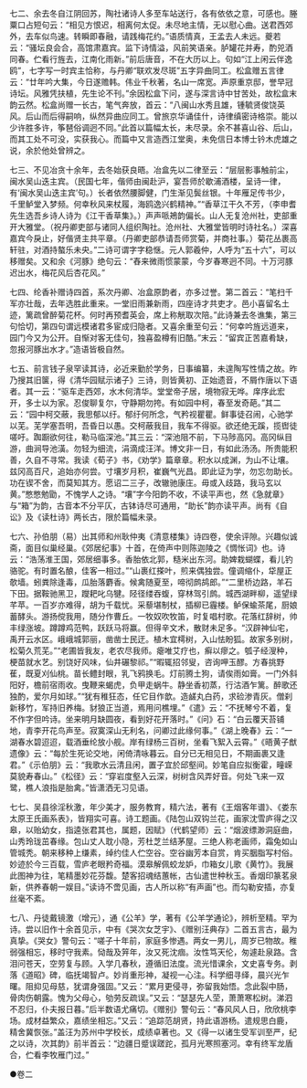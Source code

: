 <!-- { "loadSidebar": true } -->
七二、余去冬自江阴回苏，陶社诸诗人多至车站送行，各有依依之意，可感也。塍粟口占短句云：“相见方恨迟，相离何太促。未尽地主情，无以慰心曲。送君西郊外，去车似鸟速。转瞬即春融，请践梅花约。”语质情真，王孟去人未远。夔若云：“骚坛良会合，高馆肃嘉宾。监下诗情溢，风前笑语亲。胪罐花并寿，酌兕酒同春。伫看行旌去，江南化雨新。”前后唐音，不在大历以上。句如“江上闲云伴逸鸥”，七字写一时宾主恰称，与丹卿“联欢发尽斑”五字异曲同工。松盒赠五言律云：“廿年吟大集，今日遂赡韩。伟业千秋著，名山一席宽。声原重京邸，誉早冠诗坛。风雅凭扶植，先生论不刊。”余因松盒下问，遂与深言诗中甘苦处，故松盒末韵云然。松盒尚赠一长古，笔气奔放，首云：“八闽山水秀且雄，锺毓贤俊饶英风。后山而后得嗣响，纵然异曲应同工。曾旅京华诵佳什，诗律缜密诗格崇。能以少许胜多许，筝琶俗调迥不同。”此首以篇幅太长，未尽录。余不甚喜山谷、后山，而其工处不可没，实获我心。而篇中又言造西江堂奥，未免信日本博士钤木虎雄之说，余於他处曾辨之。

七三、不见冶贪十余年，去冬始获良晤。冶盒先以二律至云：“层层影事触前尘，闽水吴山迭主宾。（民国七年，偕师由闽赴沪，宴吾师於歇浦酒楼，呈诗一律，有‘闽水吴山迭主宾’句。）长者依然腰脚健，门生渐见鬓丝银。十年雁足传书少，千里鲈堂入梦频。何幸秋风来杖履，海鸥逸兴鹤精神。”“香草江干久不芳，（李申耆先生选吾乡诗人诗为《江干香草集》。）声声哌鴂韵偏长。山人无复沧州社，吏部重开大雅堂。（祝丹卿吏部与诸同人组织陶社。沧州社、大雅堂皆明时诗社名。）深喜嘉宾今戾止，好偕贤主共平章。（丹卿吏部恭请吾师赏菊，并商社事。）菊花丛裹高轩驻，对酒持螯乐未央。”二诗可谓字字稳惬。元人郭羲仲，人呼为“五十六”，可以移赠矣。又和余《河豚》绝句云：“舂来微雨惯蒙蒙，今岁春寒迥不同。十万河豚迟出水，梅花风后杏花风。”

七四、纶香补赠诗四首，系次丹卿、冶盒原韵者，亦多过誉。第二首云：“笔扫千军亦壮哉，去年选胜此重来。一堂旧雨兼新雨，四座诗才共吏才。邑小喜留名土迹，篱疏曾醉菊花杯。何时再预耆英会，席上称觥取次陪。”此诗兼去冬谯集，第三句恰切，第四句谓远模诸君多宦成归隐者。又喜余重至句云：“何幸吟旌远道来，园门今又为公开。自惭对客无佳句，独喜盈樽有旧酷。”末云：“留宾正苦嘉肴缺，忽报河豚出水才。”造语皆极自然。

七五、前言钱子泉罕读其诗，必近来勤於学务，日事编纂，未遑陶写性情之故。昨乃搜其旧箧，得《清华园赋示诸子》三诗，则皆黄初、正始遗音，不屑作唐以下语者。其一云：“驱车走西郊，水木何清华。堂堂帝子居，境物寂无哗。庠序此宏开，多士以为家。忍俊聊复尔，守静期勿挎。有如园中柯，春至发奇葩。”其二云：“园中柯交蔽，我思郁以纡。郁纡何所念，气矜视瞿瞿。鲜事徒召闹，心驰学以芜。芜学塞吾明，吾昏日以愚。交柯蔽我目，我车不得驱。欲还绝无蹊，揽辔徒嗟吁。踟蹰欲何往，勒马临深池。”其三云：“深池阻不前，下马陟高冈。高冈纵目游，曲涧导池潢。勿轻为细流，涓滴成汪洋。博文非一日，有如此汤汤。所贵能积善，久自不寻常。我读《荀子》书，《劝学》篇章章。积水以成渊，为山不让壤。兹冈高百尺，追始亦何尝。寸壤岁月积，崔巍气光昌。即此证为学，勿忘勿助长。功在锲不舍，而莫知其方。愿诏二三子，改辙驰康庄。毋或入歧路，我马玄以黄。”憋憋勉勖，不愧学人之诗。“壤”字今阳韵不收，不读平声也，然《急就章》与“箱”为韵，古音本不分平仄，古钵诗尽可通用，“助长”韵亦读平声。尚有《自讼》及《读杜诗》两长古，限於篇幅未录。

七六、孙伯朋（易）出其师和州耿仲夷《清意楼集》诗四卷，使余评隙。兴趣似诚斋，面目似巢经巢。《郊居纪事》十首，在倚声中则陈迦陵之《惆怅词》也。诗云：“浩荡淮王国，郊居细事多。香胎依北郭，糙米出东河。助婢栽蝴蝶，看儿钓骆驼。有时置名酿，佳客一相过。”“山裹红搽叶，煎来偶独尝。僮调缩仆，牮屋正欹墙。蚓粪除逢毒，瓜胎落麝香。候禽随夏至，啼彻鹧鸪郎。”“二里桥边路，羊石下田。据鞍驰黑卫，躞耙叱乌犍。陉径缕吞蝮，穿林驾引鹧。城西湖畔柳，遥望绿芊苹。一百岁亦难得，胡为千载忧。采藜堪制杖，插柳已霾楼。鲈保蝓茶尾，厨娘蓄酵头。游扬傥我用，随分作曹丘。一牧奴吹牧笛，时复唱村歌。花落红辞树，帅丰绿涨坡。蹲蹲鸡范鸭，跃跃马将赢。但得辛文术，散财未足多。“汉辟神仙宅，禹开云水区。峨峨城郭丽，凿凿士民迂。植木宜樗树，入山怯盼狐。故家多别树，松菊久荒芜。”“老圃皆我友，老农尽我师。瘪唯艾疗也，癣以瘳之。瓠子经溲种，梗苗就水艺。别饶好风味，仙井碾黎祁。”“暇辄招邻叟，咨询呷玉醪。方春挑野萑，既夏刈仙桃。苗长鳢封眼，乳飞鸦换毛。灯前腾土狗，请俟雨如膏。一门外斜阳好，檐前宿雨收。曳鞭来蝎虎，负甲走蜗牛。静坐香初蒸，行沽酒乍篱。醉歌还独酌，爱尔月如球。”“犹有稚狂态，任它目作歆。造鹾丸白药，求硷渗青灰。僧刹新移竹，军持旧养梅。豺狼正当道，焉用问樵埋。”《遣》云：“不抚琴兮不着，复不作字但吟诗。坐来明月缺圆夜，看到好花开落时。”《问》石：“白云覆天苔铺地，青李开花鸟声至。寂寞深山无利名，问卿过此缘何事。”《湖上晚春》云：“一湖春水碧迢迢，载酒垂纶放小舰。岸有绿杨三百树，坐看飞絮入云霄。”《晤黄子猷遗像》云：“每於生死论交地，闲倚清咏暮云。自分已无相见日，不期画裹又逢君。”《示伯朋》云：“我歌水云清且闲，置子宜於邱壑间。妙笔自应拟衡霍，疃嵘莫貌寿春山。”《松径》云：“穿岩度壑入云深，树树含风弄好音。何处飞来一双鹭，樵人浪指是胎禽。”皆潇洒无习见语。

七七、吴县徐淫秋激，年少美才，服务教育，精六法，著有《王烟客年谱》、《娄东太原王氏画系表》，皆翔实可喜。诗工题画。《陆包山双钩兰花，画家沈雪庐得之汉皋，以贻幼女，指逵张君其也，属题，因赋》（代鹤望师）云：“烟波缥渺洞庭曲，山秀玲珑茁春缘。包山丈人耽小隐，芳杜芝兰结茅屋。三绝人称老画师，霜兔如山管城秃。朝来移种上缣素，绰约佳人伫空谷。空谷幽芳本自赏，肯买胭脂写村俗。妙迹於今三百载，雪庐老眼矜奇福。漠皋解佩蛟龙妒，巾箱女儿歌《黄竹》。我展此图神为往，笔精墨妙花芬馥。楚客招魂结蕙帐，古仙遣世种秋玉。香烟印篆茗泉新，供养春朝一娱目。”读诗不啻见画，古人所以称“有声画”也。而勾勒安插，亦复丝毫不紊。

七八、丹徒戴镜激（增元），通《公羊》学，著有《公羊学通论》，辨析至精。罕为诗。尝以旧作十余首见示，中有《哭次女芝宇》、《赠别汪典存》二首五言古，最为真挚。《哭女》警句云：“嗟子十年前，家庭多惨遇。两女一男儿，周岁已物故。稚弱强相忘，移时守我素。恸哉及笄年，汝又死沈痼。汝性笃天伦，匆遽赴泉路。含泪问苍天，空劳复与顾。入学几春秋，遵循旧法度。流光惜课余，文史喜专务。剥落《道昭》碑，临抚竭智卢。妙肖重形神，凝视一心注。科学细寻绎，晨兴光乍曙。阻抑见母慈，犹谓身强固。”又云：“累月更侵寻，弥留我始悟。念此裂中肠，骨肉伤朝露。愧为父母心，劬劳反疏误。”又云：“瑟瑟先人茔，萧萧寒松树。涕泗不忍归，仆夫报日暮。”后半数语尤痛切。《赠别》警句云：“春风风人日，欣欣桃李场。成材益繁众，嘉绩坐相忘。”又云：“追踪范胡贤，持此语游杨。遣规思白鹿，精舍冀恢张。”盖汪为苏州中学校长，成绩卓著也。又《得一以诸生受军训至严，纪之以诗，次其韵》前半首云：“边疆日蹙误蹉跎，孤月光寒照塞河。幸有终军龙盾合，伫看李牧雁门过。”



●卷二

